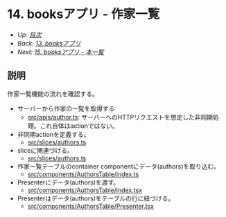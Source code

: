 # 14. booksアプリ - 作家一覧

- *Up: [目次](../index.md)*
- *Back: [13. booksアプリ](./13_books_app.md)*
- *Next: [15. booksアプリ - 本一覧](./15_books_app_book_table.md)*

## 説明

作家一覧機能の流れを確認する。

- サーバーから作家の一覧を取得する
  - [src/apis/author.ts](): サーバーへのHTTPリクエストを想定した非同期処理。これ自体はactionではない。
- 非同期actionを定義する。
  - [src/slices/authors.ts]()
- sliceに関連づける。
  - [src/slices/authors.ts]()
- 作家一覧テーブルのcontainer componentにデータ(authors)を取り込む。
  - [src/components/AuthorsTable/index.ts]()
- Presenterにデータ(authors)を渡す。
  - [src/components/AuthorsTable/index.tsx]()
- Presenterはデータ(authors)をテーブルの行に紐づける。
  - [src/components/AuthorsTable/Presenter.tsx]()
